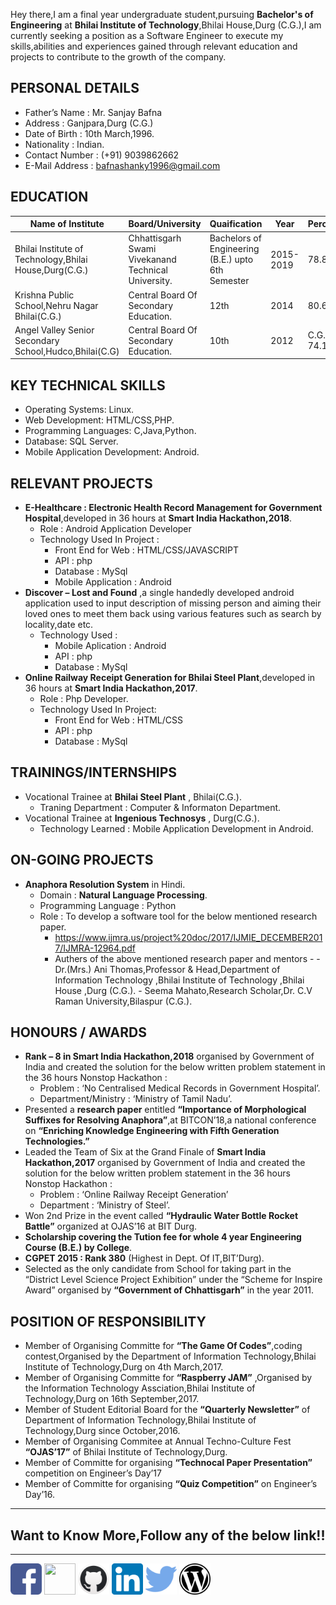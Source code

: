 Hey there,I am a final year undergraduate student,pursuing **Bachelor's of Engineering** at **Bhilai Institute of Technology**,Bhilai House,Durg  (C.G.),I am currently seeking a position as a Software Engineer to execute my skills,abilities and experiences gained through relevant education and projects to contribute to the growth of the company.

## PERSONAL DETAILS

- Father’s Name : Mr. Sanjay Bafna
- Address : Ganjpara,Durg (C.G.)
- Date of Birth : 10th March,1996.
- Nationality : Indian.
- Contact Number : (+91) 9039862662
- E-Mail Address : bafnashanky1996@gmail.com

## EDUCATION

**Name of Institute** | **Board/University** | **Quaification** | **Year** | **Percentage/G.P.A**
------------ | ------------- | ------------ | ------------- | -------------
Bhilai Institute of Technology,Bhilai House,Durg(C.G.) | Chhattisgarh Swami Vivekanand Technical University.| Bachelors of Engineering (B.E.) upto 6th Semester | 2015-2019 | 78.81%
Krishna Public School,Nehru Nagar Bhilai(C.G.) | Central Board Of Secondary Education.| 12th | 2014 | 80.6% 
Angel Valley Senior Secondary School,Hudco,Bhilai(C.G) | Central Board Of Secondary Education.| 10th | 2012 | C.G.P.A : 7.8 ~ 74.1%

## KEY TECHNICAL SKILLS
- Operating Systems: Linux.
- Web Development: HTML/CSS,PHP.
- Programming Languages: C,Java,Python.
- Database: SQL Server.
- Mobile Application Development: Android.

## RELEVANT PROJECTS
- **E-Healthcare : Electronic Health Record Management for Government Hospital**,developed in 36 hours at **Smart India Hackathon,2018**.
  - Role : Android Application Developer 
  - Technology Used In Project :
    - Front End for Web : HTML/CSS/JAVASCRIPT
    - API : php
    - Database : MySql
    - Mobile Application : Android	
- **Discover – Lost and Found** ,a single handedly developed android application used to input description of missing person and  aiming their loved ones to meet them back using various features such as search by locality,date etc.
  - Technology Used :
    - Mobile Aplication : Android
    - API : php
    - Database : MySql
- **Online Railway Receipt Generation for Bhilai Steel Plant**,developed in 36 hours at **Smart India Hackathon,2017**.
  - Role : Php Developer.
  - Technology Used In Project:
    - Front End for Web : HTML/CSS
    - API : php
    - Database : MySql

## TRAININGS/INTERNSHIPS
- Vocational Trainee at **Bhilai Steel Plant** , Bhilai(C.G.).
  - Traning Department : Computer & Informaton Department. 
- Vocational Trainee at **Ingenious Technosys** , Durg(C.G.).
  - Technology Learned : Mobile Application Development in Android.

## ON-GOING PROJECTS
- **Anaphora Resolution System** in Hindi.
  - Domain : **Natural Language Processing**.
  - Programming Language : Python
  - Role : To develop a software tool for the below mentioned research paper.
    - https://www.ijmra.us/project%20doc/2017/IJMIE_DECEMBER2017/IJMRA-12964.pdf
    - Authers of the above mentioned research paper and mentors -
          - Dr.(Mrs.) Ani Thomas,Professor & Head,Department of Information Technology ,Bhilai Institute of Technology ,Bhilai House ,Durg (C.G.).
          - Seema Mahato,Research Scholar,Dr. C.V Raman University,Bilaspur (C.G.).

## HONOURS / AWARDS
- **Rank – 8 in Smart India Hackathon,2018** organised by Government of India and created the solution for the below written problem statement in the 36 hours Nonstop Hackathon  :
  - Problem : ‘No Centralised Medical Records in Government Hospital’.
  - Department/Ministry : ‘Ministry of Tamil Nadu’.
- Presented a **research paper** entitled **“Importance of Morphological Suffixes for Resolving Anaphora”**,at BITCON’18,a national conference on **“Enriching Knowledge Engineering with Fifth Generation Technologies.”**
- Leaded the Team of Six at the Grand Finale of **Smart India Hackathon,2017** organised by Government of India and created the solution for the below written problem statement in the 36 hours Nonstop Hackathon  :
  - Problem : ‘Online Railway Receipt Generation’ 
  - Department : ‘Ministry of Steel’.
- Won 2nd Prize in the event called **“Hydraulic Water Bottle Rocket Battle”** organized at OJAS’16 at BIT Durg. 
- **Scholarship covering the Tution fee for whole 4 year Engineering Course (B.E.) by College**.
- **CGPET 2015 : Rank 380** (Highest in Dept. Of IT,BIT’Durg).
- Selected as the only candidate from School for taking part in the “District Level Science Project Exhibition” under the 
“Scheme for Inspire Award” organised by **“Government of Chhattisgarh”** in the year 2011.

## POSITION OF RESPONSIBILITY
- Member of Organising Committe for **“The Game Of Codes”**,coding contest,Organised by the Department of Information Technology,Bhilai Institute of Technology,Durg on 4th March,2017.
- Member of Organising Committe for **“Raspberry JAM”** ,Organised by the Information Technology Assciation,Bhilai Institute of Technology,Durg on 16th September,2017.
- Member of Student Editorial Board for the **“Quarterly Newsletter”** of Department of Information Technology,Bhilai Institute of Technology,Durg since October,2016.
- Member of Organising Commitee at Annual Techno-Culture Fest **“OJAS’17”** of Bhilai Institute of Technology,Durg. 
- Member of Committe for organising **“Technocal Paper Presentation”** competition on Engineer’s Day’17 
- Member of Committe for organising **“Quiz Competition”** on Engineer’s Day’16.

-------------------------------------------------------------
## Want to Know More,Follow any of the below link!!
-------------------------------------------------------------
[<img src="./icons/facebook.png" height="50px" width="50px">](https://www.facebook.com/bafna.shreyanshjain)
[<img src="./icons/angellist-e1decb2fb69dc221e2dd4ad5f749797e28b3e9e92957e0f161b8e64d5a8a74c8.ico" height="50px" width="50px">](https://angel.co/bafnasb)
[<img src="./icons/fluidicon.png" height="50px" width="50px">](https://github.com/bafnasb)
[<img src="./icons/linkedin.png" height="50px" width="50px">](https://www.linkedin.com/in/jshreyansh/)
[<img src="./icons/twitter.png" height="50px" width="50px">](https://twitter.com/bafna_sb/)
[<img src="./icons/wordpress-logo-button.png" height="50px" width="50px">](https://shreyanshjain96.wordpress.com/)
